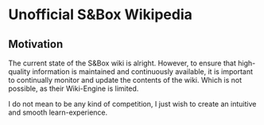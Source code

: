 # Unofficial S&Box Wikipedia
## Motivation
The current state of the S&Box wiki is alright. However, to ensure that high-quality information is maintained and continuously available, it is important to continually monitor and update the contents of the wiki.
Which is not possible, as their Wiki-Engine is limited.

I do not mean to be any kind of competition, I just wish to create an intuitive and smooth learn-experience.
